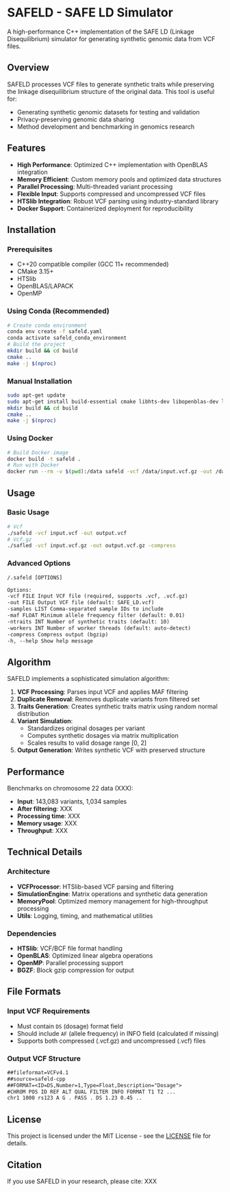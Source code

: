 # SAFELD - SAFE LD Simulator

A high-performance C++ implementation of the SAFE LD (Linkage Disequilibrium) simulator for generating synthetic genomic data from VCF files.

## Overview

SAFELD processes VCF files to generate synthetic traits while preserving the linkage disequilibrium structure of the original data. This tool is useful for:

- Generating synthetic genomic datasets for testing and validation
- Privacy-preserving genomic data sharing
- Method development and benchmarking in genomics research

## Features

- **High Performance**: Optimized C++ implementation with OpenBLAS integration
- **Memory Efficient**: Custom memory pools and optimized data structures
- **Parallel Processing**: Multi-threaded variant processing
- **Flexible Input**: Supports compressed and uncompressed VCF files
- **HTSlib Integration**: Robust VCF parsing using industry-standard library
- **Docker Support**: Containerized deployment for reproducibility

## Installation

### Prerequisites

- C++20 compatible compiler (GCC 11+ recommended)
- CMake 3.15+
- HTSlib
- OpenBLAS/LAPACK
- OpenMP

### Using Conda (Recommended)

```bash
# Create conda environment
conda env create -f safeld.yaml
conda activate safeld_conda_environment
# Build the project
mkdir build && cd build
cmake ..
make -j $(nproc)
```

### Manual Installation

```bash
sudo apt-get update
sudo apt-get install build-essential cmake libhts-dev libopenblas-dev libomp-dev
mkdir build && cd build
cmake ..
make -j $(nproc)
```

### Using Docker

```bash
# Build Docker image
docker build -t safeld .
# Run with Docker
docker run --rm -v $(pwd):/data safeld -vcf /data/input.vcf.gz -out /data/output.vcf.gz -compress
```

## Usage

### Basic Usage

```bash
# Vcf
./safeld -vcf input.vcf -out output.vcf
# Vcf.gz
./safled -vcf input.vcf.gz -out output.vcf.gz -compress
```

### Advanced Options

```txt
/.safeld [OPTIONS]

Options:
-vcf FILE Input VCF file (required, supports .vcf, .vcf.gz)
-out FILE Output VCF file (default: SAFE_LD.vcf)
-samples LIST Comma-separated sample IDs to include
-maf FLOAT Minimum allele frequency filter (default: 0.01)
-ntraits INT Number of synthetic traits (default: 10)
-workers INT Number of worker threads (default: auto-detect)
-compress Compress output (bgzip)
-h, --help Show help message
```

## Algorithm

SAFELD implements a sophisticated simulation algorithm:

1. **VCF Processing**: Parses input VCF and applies MAF filtering
2. **Duplicate Removal**: Removes duplicate variants from filtered set
3. **Traits Generation**: Creates synthetic traits matrix using random normal distribution
4. **Variant Simulation**: 
   - Standardizes original dosages per variant
   - Computes synthetic dosages via matrix multiplication
   - Scales results to valid dosage range [0, 2]
5. **Output Generation**: Writes synthetic VCF with preserved structure

## Performance

Benchmarks on chromosome 22 data (XXX):
- **Input**: 143,083 variants, 1,034 samples
- **After filtering**: XXX
- **Processing time**: XXX
- **Memory usage**: XXX
- **Throughput**: XXX

## Technical Details

### Architecture

- **VCFProcessor**: HTSlib-based VCF parsing and filtering
- **SimulationEngine**: Matrix operations and synthetic data generation
- **MemoryPool**: Optimized memory management for high-throughput processing
- **Utils**: Logging, timing, and mathematical utilities

### Dependencies

- **HTSlib**: VCF/BCF file format handling
- **OpenBLAS**: Optimized linear algebra operations
- **OpenMP**: Parallel processing support
- **BGZF**: Block gzip compression for output

## File Formats

### Input VCF Requirements

- Must contain `DS` (dosage) format field
- Should include `AF` (allele frequency) in INFO field (calculated if missing)
- Supports both compressed (.vcf.gz) and uncompressed (.vcf) files

### Output VCF Structure

```txt
##fileformat=VCFv4.1
##source=safeld-cpp
##FORMAT=<ID=DS,Number=1,Type=Float,Description="Dosage">
#CHROM POS ID REF ALT QUAL FILTER INFO FORMAT T1 T2 ...
chr1 1000 rs123 A G . PASS . DS 1.23 0.45 ..
```
## License

This project is licensed under the MIT License - see the [LICENSE](LICENSE) file for details.

## Citation

If you use SAFELD in your research, please cite:
XXX
